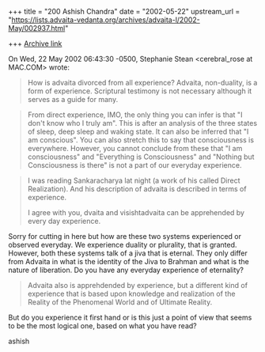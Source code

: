 +++
title = "200 Ashish Chandra"
date = "2002-05-22"
upstream_url = "https://lists.advaita-vedanta.org/archives/advaita-l/2002-May/002937.html"

+++
[Archive link](https://lists.advaita-vedanta.org/archives/advaita-l/2002-May/002937.html)

On Wed, 22 May 2002 06:43:30 -0500, Stephanie Stean <cerebral_rose at MAC.COM>
wrote:

>How is advaita divorced from all experience?  Advaita, non-duality, is a
>form of experience.  Scriptural testimony is not necessary although it
>serves as a guide for many.
>

>From direct experience, IMO, the only thing you can infer is that "I don't
know who I truly am". This is after an analysis of the three states of
sleep, deep sleep and waking state. It can also be inferred that "I am
conscious". You can also stretch this to say that consciousness is
everywhere. However, you cannot conclude from these that "I am
consciousness" and "Everything is Consciousness" and "Nothing but
Consciousness is there" is not a part of our everyday experience.

>I was reading Sankaracharya lat night (a work of his called Direct
>Realization).  And his description of advaita is described in terms of
>experience.
>
>I agree with you, dvaita and visishtadvaita can be apprehended by every day
>experience.

Sorry for cutting in here but how are these two systems experienced or
observed everyday. We experience duality or plurality, that is granted.
However, both these systems talk of a jiva that is eternal. They only
differ from Advaita in what is the identity of the Jiva to Brahman and what
is the nature of liberation. Do you have any everyday experience of
eternality?

>Advaita also is apprehdended by experience, but a different kind of
>experience that is based upon knowledge and realization of the Reality of
>the Phenomenal World and of Ultimate Reality.
>

But do you experience it first hand or is this just a point of view that
seems to be the most logical one, based on what you have read?

ashish

